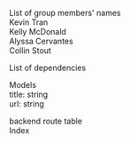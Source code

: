 List of group members' names    
Kevin Tran  
Kelly McDonald   
Alyssa Cervantes  
Collin Stout   

List of dependencies

Models           
title: string  
url: string  

backend route table  
Index 

